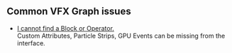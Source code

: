 ## Common VFX Graph issues
- [I cannot find a Block or Operator.](Experimental%20Operators.md)  
  Custom Attributes, Particle Strips, GPU Events can be missing from the interface.